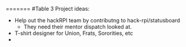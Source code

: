 
=======
#Table 3 Project ideas:
- Help out the hackRPI team by contributng to hack-rpi/statusboard
	- They need their mentor dispatch looked at.
- T-shirt designer for Union, Frats, Sororities, etc
- <your project idea here>

